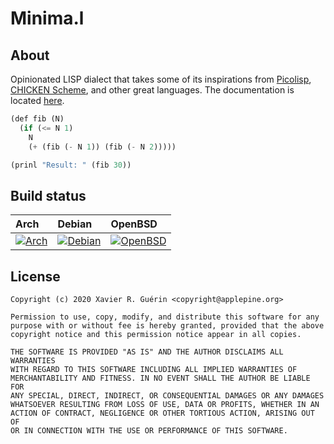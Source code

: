 # Minima.l

## About

Opinionated LISP dialect that takes some of its inspirations from [Picolisp](https://picolisp.com),
[CHICKEN Scheme](http://call-cc.org), and other great languages. The documentation is located [here](https://mnml.world).

```lisp
(def fib (N)
  (if (<= N 1)
    N
    (+ (fib (- N 1)) (fib (- N 2)))))

(prinl "Result: " (fib 30))
```
## Build status

| Arch | Debian | OpenBSD |
|:-----|:-------|:--------|
| [![Arch](https://builds.sr.ht/~xguerin/minima.l/arch.yml.svg)](https://builds.sr.ht/~xguerin/minima.l/arch.yml?) | [![Debian](https://builds.sr.ht/~xguerin/minima.l/debian.yml.svg)](https://builds.sr.ht/~xguerin/minima.l/debian.yml?) | [![OpenBSD](https://builds.sr.ht/~xguerin/minima.l/openbsd.yml.svg)](https://builds.sr.ht/~xguerin/minima.l/openbsd.yml?) |

## License
```plain
Copyright (c) 2020 Xavier R. Guérin <copyright@applepine.org>

Permission to use, copy, modify, and distribute this software for any
purpose with or without fee is hereby granted, provided that the above
copyright notice and this permission notice appear in all copies.

THE SOFTWARE IS PROVIDED "AS IS" AND THE AUTHOR DISCLAIMS ALL WARRANTIES
WITH REGARD TO THIS SOFTWARE INCLUDING ALL IMPLIED WARRANTIES OF
MERCHANTABILITY AND FITNESS. IN NO EVENT SHALL THE AUTHOR BE LIABLE FOR
ANY SPECIAL, DIRECT, INDIRECT, OR CONSEQUENTIAL DAMAGES OR ANY DAMAGES
WHATSOEVER RESULTING FROM LOSS OF USE, DATA OR PROFITS, WHETHER IN AN
ACTION OF CONTRACT, NEGLIGENCE OR OTHER TORTIOUS ACTION, ARISING OUT OF
OR IN CONNECTION WITH THE USE OR PERFORMANCE OF THIS SOFTWARE.
```

